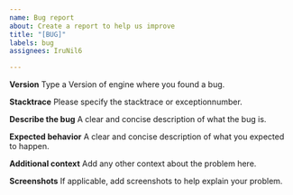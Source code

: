 ```yaml
---
name: Bug report
about: Create a report to help us improve
title: "[BUG]"
labels: bug
assignees: IruNil6

---
```


**Version**
Type a Version of engine where you found a bug.

**Stacktrace**
Please specify the stacktrace or exceptionnumber.

**Describe the bug**
A clear and concise description of what the bug is.

**Expected behavior**
A clear and concise description of what you expected to happen.

**Additional context**
Add any other context about the problem here.

**Screenshots**
If applicable, add screenshots to help explain your problem.

